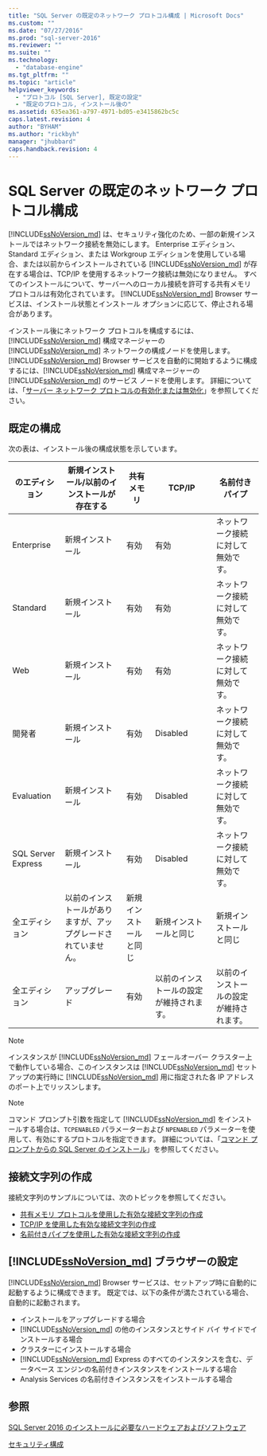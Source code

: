 ```yaml
---
title: "SQL Server の既定のネットワーク プロトコル構成 | Microsoft Docs"
ms.custom: ""
ms.date: "07/27/2016"
ms.prod: "sql-server-2016"
ms.reviewer: ""
ms.suite: ""
ms.technology: 
  - "database-engine"
ms.tgt_pltfrm: ""
ms.topic: "article"
helpviewer_keywords: 
  - "プロトコル [SQL Server], 既定の設定"
  - "既定のプロトコル, インストール後の"
ms.assetid: 635ea361-a797-4971-bd05-e3415862bc5c
caps.latest.revision: 4
author: "BYHAM"
ms.author: "rickbyh"
manager: "jhubbard"
caps.handback.revision: 4
---
```

# SQL Server の既定のネットワーク プロトコル構成
[!INCLUDE[ssNoVersion_md](../../includes/ssnoversion-md.md)] は、セキュリティ強化のため、一部の新規インストールではネットワーク接続を無効にします。 Enterprise エディション、Standard エディション、または Workgroup エディションを使用している場合、または以前からインストールされている [!INCLUDE[ssNoVersion_md](../../includes/ssnoversion-md.md)] が存在する場合は、TCP/IP を使用するネットワーク接続は無効になりません。 すべてのインストールについて、サーバーへのローカル接続を許可する共有メモリ プロトコルは有効化されています。 [!INCLUDE[ssNoVersion_md](../../includes/ssnoversion-md.md)] Browser サービスは、インストール状態とインストール オプションに応じて、停止される場合があります。

インストール後にネットワーク プロトコルを構成するには、[!INCLUDE[ssNoVersion_md](../../includes/ssnoversion-md.md)] 構成マネージャーの [!INCLUDE[ssNoVersion_md](../../includes/ssnoversion-md.md)] ネットワークの構成ノードを使用します。 [!INCLUDE[ssNoVersion_md](../../includes/ssnoversion-md.md)] Browser サービスを自動的に開始するように構成するには、[!INCLUDE[ssNoVersion_md](../../includes/ssnoversion-md.md)] 構成マネージャーの [!INCLUDE[ssNoVersion_md](../../includes/ssnoversion-md.md)] のサービス ノードを使用します。 詳細については、「[サーバー ネットワーク プロトコルの有効化または無効化](../../database-engine/configure-windows/enable-or-disable-a-server-network-protocol.md)」を参照してください。


## 既定の構成

次の表は、インストール後の構成状態を示しています。

のエディション | 新規インストール/以前のインストールが存在する | 共有メモリ | TCP/IP    | 名前付きパイプ
| -------- | -- | -- | -- | --  |  
Enterprise  | 新規インストール  | 有効   | 有効   | ネットワーク接続に対して無効です。
Standard    | 新規インストール  | 有効   | 有効   | ネットワーク接続に対して無効です。
Web | 新規インストール  | 有効   | 有効   | ネットワーク接続に対して無効です。
開発者   | 新規インストール  | 有効   | Disabled  | ネットワーク接続に対して無効です。
Evaluation  | 新規インストール  | 有効   | Disabled  | ネットワーク接続に対して無効です。
SQL Server Express  | 新規インストール  | 有効   | Disabled  | ネットワーク接続に対して無効です。
全エディション    | 以前のインストールがありますが、アップグレードされていません。   | 新規インストールと同じ  | 新規インストールと同じ  | 新規インストールと同じ
全エディション    | アップグレード   | 有効   | 以前のインストールの設定が維持されます。    | 以前のインストールの設定が維持されます。


>[!NOTE]
> インスタンスが [!INCLUDE[ssNoVersion_md](../../includes/ssnoversion-md.md)] フェールオーバー クラスター上で動作している場合、このインスタンスは [!INCLUDE[ssNoVersion_md](../../includes/ssnoversion-md.md)] セットアップの実行時に [!INCLUDE[ssNoVersion_md](../../includes/ssnoversion-md.md)] 用に指定された各 IP アドレスのポート上でリッスンします。
 
>[!NOTE]
> コマンド プロンプト引数を指定して [!INCLUDE[ssNoVersion_md](../../includes/ssnoversion-md.md)] をインストールする場合は、`TCPENABLED` パラメーターおよび `NPENABLED` パラメーターを使用して、有効にするプロトコルを指定できます。 詳細については、「[コマンド プロンプトからの SQL Server のインストール](../../database-engine/install-windows/install-sql-server-2016-from-the-command-prompt.md)」を参照してください。

## 接続文字列の作成

接続文字列のサンプルについては、次のトピックを参照してください。
* [共有メモリ プロトコルを使用した有効な接続文字列の作成](../../tools/configuration-manager/creating-a-valid-connection-string-using-shared-memory-protocol.md)
* [TCP/IP を使用した有効な接続文字列の作成](../../tools/configuration-manager/creating-a-valid-connection-string-using-tcp-ip.md)
* [名前付きパイプを使用した有効な接続文字列の作成](Creating%20a%20Valid%20Connection%20String%20Using%20Named%20Pipes.xml)


## [!INCLUDE[ssNoVersion_md](../../includes/ssnoversion-md.md)] ブラウザーの設定

[!INCLUDE[ssNoVersion_md](../../includes/ssnoversion-md.md)] Browser サービスは、セットアップ時に自動的に起動するように構成できます。 既定では、以下の条件が満たされている場合、自動的に起動されます。

* インストールをアップグレードする場合
* [!INCLUDE[ssNoVersion_md](../../includes/ssnoversion-md.md)] の他のインスタンスとサイド バイ サイドでインストールする場合
* クラスターにインストールする場合
* [!INCLUDE[ssNoVersion_md](../../includes/ssnoversion-md.md)] Express のすべてのインスタンスを含む、データベース エンジンの名前付きインスタンスをインストールする場合
* Analysis Services の名前付きインスタンスをインストールする場合

## 参照

[SQL Server 2016 のインストールに必要なハードウェアおよびソフトウェア](../../sql-server/install/hardware-and-software-requirements-for-installing-sql-server-2016.md)

[セキュリティ構成](../../relational-databases/security/surface-area-configuration.md)  

